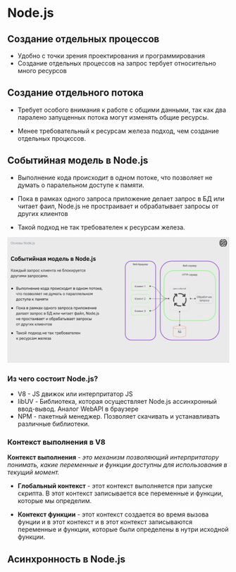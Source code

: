 # Node.js

## Создание отдельных процессов

* Удобно с точки зрения проектирования и программирования
* Создание отдельных процессов на запрос тербует относительно много ресурсов

## Создание отдельного потока

* Требует особого внимания к работе  с общими данными, так как два паралено запущенных потока могут изменять общие ресурсы.

* Менее требовательный к ресурсам железа подход, чем создание отдельных процкссов.

## Событийная модель в Node.js

* Выполнение кода происходит в одном потоке, что позволяет не думать о паралельном доступе к памяти.

* Пока в рамках одного запроса приложение делает запрос в БД или читает фаил, Node.js не простраивает и обрабатывает запросы от других клиентов

* Такой подход не так требователен к ресурсам железа.

![](img/Model.png)

### Из чего состоит Node.js?

* V8 - JS движок или интерпритатор JS
* libUV - Библиотека, которая осуществляет Node.js ассинхронный ввод-вывод. Аналог WebAPI в браузере
* NPM - пакетный менеджер. Позволяет скачивать и устанавливать различные библиотеки.

### Контекст выполнения в V8

__Контекст выполнения__ - *это механизм позволяющий интерпритатору понимать, какие переменные и функции доступны для использования в текущий момент.*

* __Глобальный контекст__ - этот контекст выполняется при запуске скрипта. В этот контекст записывается все переменные и функции, которые мы определим.

* __Контекст функции__ - этот контекст создается во время вызова фунции и в этот контекст и в этот контекст записываются переменные и функции, которые были определены в нутри исходной функции.

## Асинхронность в Node.js
